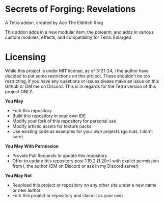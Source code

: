 # Secrets of Forging: Revelations

A Tetra addon, created by Ace The Eldritch King

This addon adds in a new modular item; the polearm, and adds in various custom modules, effects, and compatibility for Tetra: Enlarged.

# Licensing

While this project is under MIT license, as of 3-31-24, I the author have decided to put some restrictions on this project.
These shouldn't be too restricting, if you have any questions or issues please make an issue on this Github or DM me on Discord.
This is in regards for the Tetra version of this project ONLY.

__You May__
- Fork this repository
- Build this repository in your own IDE
- Modify your fork of this repository for personal use
- Modify artistic assets for texture packs
- Use existing code as examples for your own projects (go nuts, I don't care)

__You May With Permission__
- Provide Pull Requests to update this repository
- Offer to update this repository post 1.19.2 (1.20+) with explict permission from I, the author (DM on Discord or ask in my Discord server)

__You May Not__
- Reupload this project or repository on any other site under a new name or new author
- Fork this project or repository and claim it as your own
